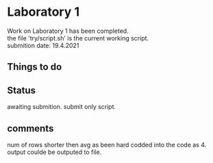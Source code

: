 # Laboratory 1
Work on Laboratory 1 has been completed.<br/>
the file 'try/script.sh' is the current working script.<br/>
submition date: 19.4.2021

## Things to do

## Status
awaiting submition.
submit only script.

## comments
num of rows shorter then avg as been hard codded into the code as 4.<br/>
output coulde be outputed to file.
